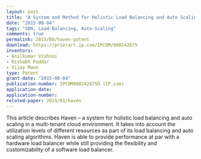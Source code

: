 ```yaml
---
layout: post
title: "A System and Method for Holistic Load Balancing and Auto Scaling in the Cloud Using Software Defined Networking"
date: "2015-08-04"
tags: "SDN, Load-Balancing, Auto-Scaling"
comments: true
permalink: 2015/08/haven-patent
download: https://priorart.ip.com/IPCOM/000242675
inventors:
- Anilkumar Vishnoi
- Rishabh Poddar
- Vijay Mann
type: Patent
grant-date: "2015-08-04"
publication-number: IPCOM000242675D (IP.com)
application-date:
application-number:
related-paper: 2015/01/haven
---
```


This article describes Haven – a system for holistic load balancing and auto scaling in a multi-tenant cloud environment. It takes into account the utilization levels of different resources as part of its load balancing and auto scaling algorithms. Haven is able to provide performance at par with a hardware load balancer while still providing the flexibility and customizability of a software load balancer.

